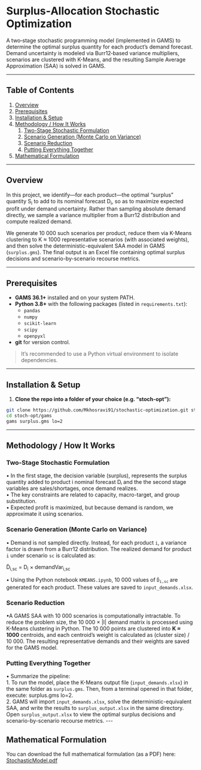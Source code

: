 # Surplus‐Allocation Stochastic Optimization

A two‐stage stochastic programming model (implemented in GAMS) to determine the optimal surplus quantity for each product’s demand forecast. Demand uncertainty is modeled via Burr12‐based variance multipliers, scenarios are clustered with K-Means, and the resulting Sample Average Approximation (SAA) is solved in GAMS.

---

## Table of Contents
1. [Overview](#overview)   
2. [Prerequisites](#prerequisites)  
3. [Installation & Setup](#installation--setup)  
4. [Methodology / How It Works](#methodology--how-it-works)  
   1. [Two-Stage Stochastic Formulation](#two-stage-stochastic-formulation)  
   2. [Scenario Generation (Monte Carlo on Variance)](#scenario-generation-monte-carlo-on-variance)  
   3. [Scenario Reduction](#scenario-reduction)  
   4. [Putting Everything Together](#putting-everything-together)  
5. [Mathematical Formulation](#mathematical-formulation)  

 

---

## Overview

In this project, we identify—for each product—the optimal “surplus” quantity S<sub>i</sub> to add to its nominal forecast D<sub>i</sub>, so as to maximize expected profit under demand uncertainty. Rather than sampling absolute demand directly, we sample a variance multiplier from a Burr12 distribution and compute realized demand.


We generate 10 000 such scenarios per product, reduce them via K-Means clustering to K ≈ 1000 representative scenarios (with associated weights), and then solve the deterministic-equivalent SAA model in GAMS (`surplus.gms`). The final output is an Excel file containing optimal surplus decisions and scenario-by-scenario recourse metrics.


---


## Prerequisites

- **GAMS 36.1+** installed and on your system PATH.  
- **Python 3.8+** with the following packages (listed in `requirements.txt`):  
  - `pandas`  
  - `numpy`  
  - `scikit-learn`  
  - `scipy`  
  - `openpyxl`  
- **git** for version control.  

> It’s recommended to use a Python virtual environment to isolate dependencies.

---

## Installation & Setup

1. **Clone the repo into a folder of your choice (e.g. “stoch-opt”):**
```bash
git clone https://github.com/Mkhosravi91/stochastic-optimization.git stoch-opt
cd stoch-opt/gams
gams surplus.gms lo=2  
```
---
## Methodology / How It Works


### **Two-Stage Stochastic Formulation**  
   • In the first stage, the decision variable (surplus), represents the surplus quantity added to product i nominal forecast Dᵢ and the the second stage variables are sales/shortages, once demand realizes.  
   • The key constraints are related to capacity, macro-target, and group substitution.  
   • Expected profit is maximized, but because demand is random, we approximate it using scenarios.

### **Scenario Generation (Monte Carlo on Variance)**  
   • Demand is not sampled directly. Instead, for each product <code>i</code>, a variance factor is drawn from a Burr12 distribution. The realized demand for product <code>i</code> under scenario <code>sc</code> is calculated as:</p>

D̃<sub>i,sc</sub> = D<sub>i</sub> × demandVar<sub>i,sc</sub>
 
   • Using the Python notebook <code>KMEANS.ipynb</code>, 10 000 values of <code>D̃<sub>i,sc</sub></code> are generated for each product. These values are saved to <code>input_demands.xlsx</code>.</p>

### **Scenario Reduction**  
   •A GAMS SAA with 10 000 scenarios is computationally intractable. To reduce the problem size, the 10 000 × |I| demand matrix is processed using K-Means clustering in Python. The 10 000 points are clustered into <strong>K ≈ 1000</strong> centroids, and each centroid’s weight is calculated as (cluster size) / 10 000. The resulting representative demands and their weights are saved for the GAMS model.




### **Putting Everything Together**  
   • Summarize the pipeline:  
     1. To run the model, place the K-Means output file (`input_demands.xlsx`) in the same folder as `surplus.gms`. Then, from a terminal opened in that folder, execute:
        surplus.gms lo=2.  
     2. GAMS will import `input_demands.xlsx`, solve the deterministic-equivalent SAA, and write the results to `surplus_output.xlsx` in the same directory. Open `surplus_output.xlsx` to view the optimal surplus 
        decisions and scenario-by-scenario recourse metrics.
        ---
## Mathematical Formulation
You can download the full mathematical formulation (as a PDF) here:  
[StochasticModel.pdf](StochasticModel.pdf)
